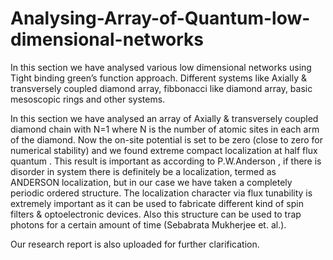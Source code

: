# Analysing-Array-of-Quantum-low-dimensional-networks
In this section we have analysed various low dimensional networks using Tight binding green’s function approach. Different systems like Axially &amp; transversely coupled diamond array, fibbonacci like diamond array, basic mesoscopic rings and other systems.

In this section we have analysed an array of Axially & transversely coupled diamond chain with N=1 where N is the number of atomic sites in each arm of the diamond. Now the on-site potential is set to be zero (close to zero for numerical stability) and we found extreme compact localization at half flux quantum . This result is important as according to P.W.Anderson , if there is disorder in system there is definitely be a localization, termed as ANDERSON localization, but in our case we have taken a completely periodic ordered structure. The localization character via flux tunability is extremely important as it can be used to fabricate different kind of spin filters & optoelectronic devices. 
Also this structure can be used to trap photons for a certain amount of time (Sebabrata Mukherjee et. al.).

Our research report is also uploaded for further clarification.

